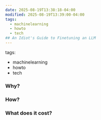 ```yaml
---
date: 2025-08-19T13:38:18-04:00
modified: 2025-08-19T13:39:00-04:00
tags:
  - machinelearning
  - howto
  - tech
## An Idiot's Guide to Finetuning an LLM
---
```

tags:
  - machinelearning
  - howto
  - tech
### Why?

### How?

### What does it cost?

